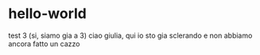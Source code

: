 # hello-world
test 3 (si, siamo gia a 3)
ciao giulia, qui io sto gia sclerando e non abbiamo ancora fatto un cazzo
